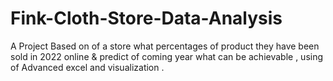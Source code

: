 # Fink-Cloth-Store-Data-Analysis
A Project Based on of a store what percentages of product they have been sold in 2022 online &amp; predict of coming year what can be achievable  , using of Advanced excel and visualization .
